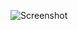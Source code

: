 ![Screenshot](https://raw.githubusercontent.com/Cryakl/Ultimate-RAT-Collection/refs/heads/main/Fade/Fade%201.0%20beta/Screenshot.png)
